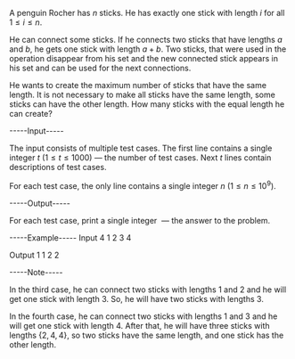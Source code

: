 A penguin Rocher has $n$ sticks. He has exactly one stick with length $i$ for all $1 \le i \le n$.

He can connect some sticks. If he connects two sticks that have lengths $a$ and $b$, he gets one stick with length $a + b$. Two sticks, that were used in the operation disappear from his set and the new connected stick appears in his set and can be used for the next connections.

He wants to create the maximum number of sticks that have the same length. It is not necessary to make all sticks have the same length, some sticks can have the other length. How many sticks with the equal length he can create?


-----Input-----

The input consists of multiple test cases. The first line contains a single integer $t$ ($1 \le t \le 1000$) — the number of test cases. Next $t$ lines contain descriptions of test cases.

For each test case, the only line contains a single integer $n$ ($1 \le n \le 10^{9}$).


-----Output-----

For each test case, print a single integer  — the answer to the problem.


-----Example-----
Input
4
1
2
3
4

Output
1
1
2
2



-----Note-----

In the third case, he can connect two sticks with lengths $1$ and $2$ and he will get one stick with length $3$. So, he will have two sticks with lengths $3$.

In the fourth case, he can connect two sticks with lengths $1$ and $3$ and he will get one stick with length $4$. After that, he will have three sticks with lengths $\{2, 4, 4\}$, so two sticks have the same length, and one stick has the other length.
